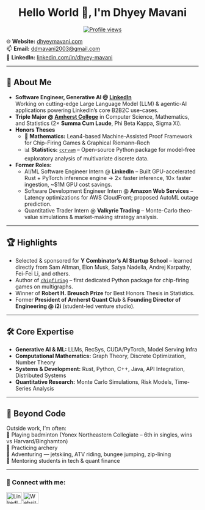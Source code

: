 <h1 align="center">Hello World 👋, I'm Dhyey Mavani</h1>

<p align="center">
  <a href="https://komarev.com/ghpvc/?username=DhyeyMavani2003">
    <img src="https://komarev.com/ghpvc/?username=DhyeyMavani2003&label=Profile%20views&color=0e75b6&style=flat" alt="Profile views" />
  </a>
</p>

🌐 **Website:** [dhyeymavani.com](https://dhyeymavani.com)  
📫 **Email:** [ddmavani2003@gmail.com](mailto:ddmavani2003@gmail.com)  
💼 **LinkedIn:** [linkedin.com/in/dhyey-mavani](https://linkedin.com/in/dhyey-mavani)

---

## 🚀 About Me
- **Software Engineer, Generative AI @ [LinkedIn](https://linkedin.com)**  
  Working on cutting-edge Large Language Model (LLM) & agentic-AI applications powering LinkedIn’s core B2B2C use-cases.
- **Triple Major @ [Amherst College](https://amherst.edu)** in Computer Science, Mathematics, and Statistics (2× **Summa Cum Laude**, Phi Beta Kappa, Sigma Xi).
- **Honors Theses**  
  - 🧮 **Mathematics:** Lean4-based Machine-Assisted Proof Framework for Chip-Firing Games & Graphical Riemann–Roch  
  - 📊 **Statistics:** [`ccrvam`](https://pypi.org/project/ccrvam/) – Open-source Python package for model-free exploratory analysis of multivariate discrete data.
- **Former Roles:**  
  - AI/ML Software Engineer Intern @ **LinkedIn** – Built GPU-accelerated Rust + PyTorch inference engine → 2× faster inference, 10× faster ingestion, ~$1M GPU cost savings.  
  - Software Development Engineer Intern @ **Amazon Web Services** – Latency optimizations for AWS CloudFront; proposed AutoML outage prediction.  
  - Quantitative Trader Intern @ **Valkyrie Trading** – Monte-Carlo theo-value simulations & market-making strategy analysis.

---

## 🏆 Highlights
- Selected & sponsored for **Y Combinator’s AI Startup School** – learned directly from Sam Altman, Elon Musk, Satya Nadella, Andrej Karpathy, Fei-Fei Li, and others.  
- Author of [`chipfiring`](https://pypi.org/project/chipfiring/) – first dedicated Python package for chip-firing games on multigraphs.  
- Winner of **Robert H. Breusch Prize** for Best Honors Thesis in Statistics.  
- Former **President of Amherst Quant Club** & **Founding Director of Engineering @ i2i** (student-led venture studio).  

---

## 🛠 Core Expertise
- **Generative AI & ML:** LLMs, RecSys, CUDA/PyTorch, Model Serving Infra  
- **Computational Mathematics:** Graph Theory, Discrete Optimization, Number Theory  
- **Systems & Development:** Rust, Python, C++, Java, API Integration, Distributed Systems  
- **Quantitative Research:** Monte Carlo Simulations, Risk Models, Time-Series Analysis

---

## 🌱 Beyond Code
Outside work, I’m often:  
🏸 Playing badminton (Yonex Northeastern Collegiate – 6th in singles, wins vs Harvard/Binghamton)  
🏹 Practicing archery  
🌊 Adventuring — jetskiing, ATV riding, bungee jumping, zip-lining  
🤝 Mentoring students in tech & quant finance

---

<h3 align="left">🔗 Connect with me:</h3>
<p align="left">
<a href="https://www.linkedin.com/in/dhyey-mavani/" target="_blank">
  <img align="center" src="https://raw.githubusercontent.com/rahuldkjain/github-profile-readme-generator/master/src/images/icons/Social/linked-in-alt.svg" alt="LinkedIn" height="30" width="40" />
</a>
<a href="https://dhyeymavani.com" target="_blank">
  <img align="center" src="https://raw.githubusercontent.com/rahuldkjain/github-profile-readme-generator/master/src/images/icons/Social/github.svg" alt="Website" height="30" width="40" />
</a>
</p>
